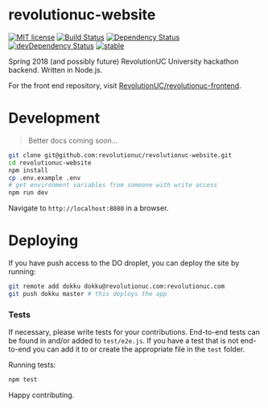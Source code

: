 # revolutionuc-website

[![MIT license](http://img.shields.io/badge/license-MIT-brightgreen.svg)](http://opensource.org/licenses/MIT)
[![Build Status](https://travis-ci.org/RevolutionUC/revolutionuc-website.svg?branch=master)](https://travis-ci.org/RevolutionUC/revolutionuc-website)
[![Dependency Status](https://david-dm.org/RevolutionUC/revolutionuc-website.svg)](https://david-dm.org/revolutionuc/revolutionuc-website)
[![devDependency Status](https://david-dm.org/RevolutionUC/revolutionuc-website/dev-status.svg)](https://david-dm.org/revolutionuc/revolutionuc-website#info=devDependencies)
[![stable](http://badges.github.io/stability-badges/dist/stable.svg)](http://github.com/badges/stability-badges)

Spring 2018 (and possibly future) RevolutionUC University hackathon backend. Written in Node.js.

For the front end repository, visit [RevolutionUC/revolutionuc-frontend](https://github.com/RevolutionUC/revolutionuc-frontend).

# Development

> Better docs coming soon...

```sh
git clone git@github.com:revolutionuc/revolutionuc-website.git
cd revolutionuc-website
npm install
cp .env.example .env
# get environment variables from someone with write access
npm run dev
```

Navigate to `http://localhost:8080` in a browser.

# Deploying

If you have push access to the DO droplet, you can deploy the site by running:

```sh
git remote add dokku dokku@revolutionuc.com:revolutionuc.com
git push dokku master # this deploys the app
```

### Tests

If necessary, please write tests for your contributions. End-to-end tests can be found in and/or added to `test/e2e.js`. If you have a test that is not end-to-end you can add it to or create the appropriate file in the `test` folder.

Running tests:

```sh
npm test
```

Happy contributing.

